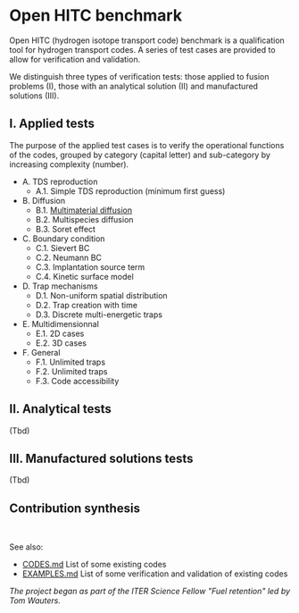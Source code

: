 # Open HITC benchmark

Open HITC (hydrogen isotope transport code) benchmark is a qualification tool for hydrogen transport codes. A series of test cases are provided to allow for verification and validation.

We distinguish three types of verification tests: those applied to fusion problems (I), those with an analytical solution (II) and manufactured solutions (III).

## I. Applied tests
The purpose of the applied test cases is to verify the operational functions of the codes, grouped by category (capital letter) and sub-category by increasing complexity (number). 

- A. TDS reproduction 
    - A.1. Simple TDS reproduction (minimum first guess)
- B. Diffusion
    - B.1. [Multimaterial diffusion](IB1/README.md)
    - B.2. Multispecies diffusion
    - B.3. Soret effect
- C. Boundary condition
    - C.1. Sievert BC
    - C.2. Neumann BC
    - C.3. Implantation source term
    - C.4. Kinetic surface model
- D. Trap mechanisms
    - D.1. Non-uniform spatial distribution
    - D.2. Trap creation with time
    - D.3. Discrete multi-energetic traps
- E. Multidimensionnal
    - E.1. 2D cases
    - E.2. 3D cases
- F. General
    - F.1. Unlimited traps
    - F.2. Unlimited traps
    - F.3. Code accessibility

## II. Analytical tests

(Tbd)

## III. Manufactured solutions tests

(Tbd)


## Contribution synthesis

<br>

See also: 
- [CODES.md](CODES.md) List of some existing codes
- [EXAMPLES.md](EXAMPLES.md) List of some verification and validation of existing codes

*The project began as part of the ITER Science Fellow "Fuel retention" led by Tom Wauters.*
